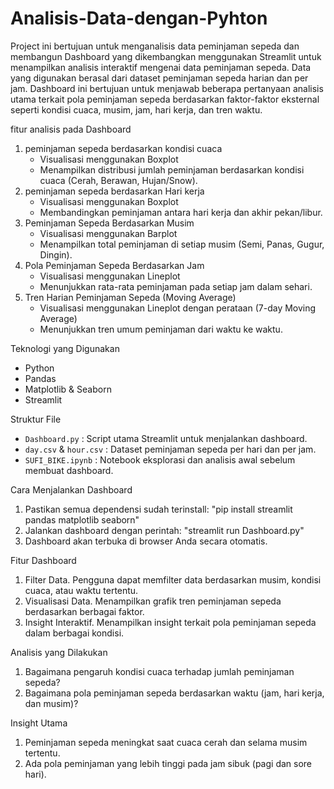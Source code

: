 # Analisis-Data-dengan-Pyhton

Project ini bertujuan untuk menganalisis data peminjaman sepeda dan membangun Dashboard yang dikembangkan menggunakan Streamlit untuk menampilkan analisis interaktif mengenai data peminjaman sepeda. Data yang digunakan berasal dari dataset peminjaman sepeda harian dan per jam. Dashboard ini bertujuan untuk menjawab beberapa pertanyaan analisis utama terkait pola peminjaman sepeda berdasarkan faktor-faktor eksternal seperti kondisi cuaca, musim, jam, hari kerja, dan tren waktu.

fitur analisis pada Dashboard
1. peminjaman sepeda berdasarkan kondisi cuaca
   - Visualisasi menggunakan Boxplot
   - Menampilkan distribusi jumlah peminjaman berdasarkan kondisi cuaca (Cerah, Berawan, 
     Hujan/Snow).
2. peminjaman sepeda berdasarkan Hari kerja
   - Visualisasi menggunakan Boxplot
   - Membandingkan peminjaman antara hari kerja dan akhir pekan/libur.
3. Peminjaman Sepeda Berdasarkan Musim
   - Visualisasi menggunakan Barplot
   - Menampilkan total peminjaman di setiap musim (Semi, Panas, Gugur, Dingin).
4. Pola Peminjaman Sepeda Berdasarkan Jam
   - Visualisasi menggunakan Lineplot
   - Menunjukkan rata-rata peminjaman pada setiap jam dalam sehari.
5. Tren Harian Peminjaman Sepeda (Moving Average)
   - Visualisasi menggunakan Lineplot dengan perataan (7-day Moving Average)
   - Menunjukkan tren umum peminjaman dari waktu ke waktu.

Teknologi yang Digunakan
 - Python
 - Pandas
 - Matplotlib & Seaborn
 - Streamlit

Struktur File
- `Dashboard.py` : Script utama Streamlit untuk menjalankan dashboard.
- `day.csv` & `hour.csv` : Dataset peminjaman sepeda per hari dan per jam.
- `SUFI_BIKE.ipynb` : Notebook eksplorasi dan analisis awal sebelum membuat dashboard.


Cara Menjalankan Dashboard
1. Pastikan semua dependensi sudah terinstall:
"pip install streamlit pandas matplotlib seaborn"
2. Jalankan dashboard dengan perintah:
"streamlit run Dashboard.py"
3. Dashboard akan terbuka di browser Anda secara otomatis.

Fitur Dashboard
1. Filter Data. Pengguna dapat memfilter data berdasarkan musim, kondisi cuaca, atau waktu tertentu.
2. Visualisasi Data. Menampilkan grafik tren peminjaman sepeda berdasarkan berbagai faktor.
3. Insight Interaktif. Menampilkan insight terkait pola peminjaman sepeda dalam berbagai kondisi.

Analisis yang Dilakukan
1. Bagaimana pengaruh kondisi cuaca terhadap jumlah peminjaman sepeda?
2. Bagaimana pola peminjaman sepeda berdasarkan waktu (jam, hari kerja, dan musim)?

Insight Utama
1. Peminjaman sepeda meningkat saat cuaca cerah dan selama musim tertentu.
2. Ada pola peminjaman yang lebih tinggi pada jam sibuk (pagi dan sore hari).

